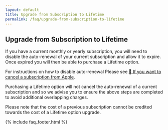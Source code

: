 ```yaml
---
layout: default
title: Upgrade from Subscription to Lifetime
permalink: /faq/upgrade-from-subscription-to-lifetime
---
```


## Upgrade from Subscription to Lifetime

If you have a current monthly or yearly subscription, you will need to disable the auto-renewal of your current subscription and allow it to expire. Once expired you will then be able to purchase a Lifetime option.

For instructions on how to disable auto-renewal Please see [ If you want to cancel a subscription from Apple](https://support.apple.com/en-us/118428).

Purchasing a Lifetime option will not cancel the auto-renewal of a current subscription and so we advise you to ensure the above steps are completed to avoid additional overlapping charges.

Please note that the cost of a previous subscription cannot be credited towards the cost of a Lifetime option upgrade.

{% include faq_footer.html %}
